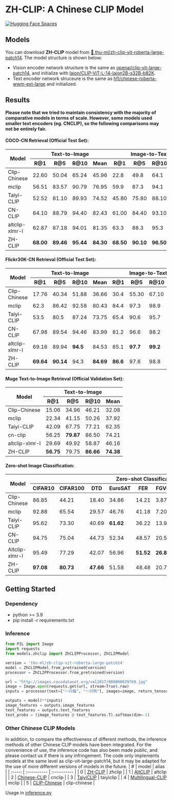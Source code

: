 # ZH-CLIP: A Chinese CLIP Model
[![Hugging Face Spaces](https://img.shields.io/badge/%F0%9F%A4%97%20Hugging%20Face-Spaces-blue)](https://huggingface.co/spaces/thu-ml/ZH-CLIP)

## Models
You can download **ZH-CLIP** model from [🤗 thu-ml/zh-clip-vit-roberta-large-patch14](https://huggingface.co/thu-ml/zh-clip-vit-roberta-large-patch14). The model structure is shown below:
* Vision encoder network structure is the same as [openai/clip-vit-large-patch14](https://huggingface.co/openai/clip-vit-large-patch14), and initialize with [laion/CLIP-ViT-L-14-laion2B-s32B-b82K](https://huggingface.co/laion/CLIP-ViT-L-14-laion2B-s32B-b82K).
* Text encoder network struceure is the same as [hfl/chinese-roberta-wwm-ext-large](https://huggingface.co/hfl/chinese-roberta-wwm-ext-large) and initialized.
## Results
**Please note that we tried to maintain consistency with the majority of comparative models in terms of scale. However, some models used smaller text encoders (eg. CNCLIP), so the following comparisons may not be entirely fair.** 
#### COCO-CN Retrieval (Official Test Set):
<table>
  <thead>
    <tr>
      <th rowspan="2">Model</th>
      <th colspan="4">Text-to-Image</th>
      <th colspan="4">Image-to-Text</th>
    </tr>
    <tr>
      <th>R@1</th>
      <th>R@5</th>
      <th>R@10</th>
      <th>Mean</th>
      <th>R@1</th>
      <th>R@5</th>
      <th>R@10</th>
      <th>Mean</th>
    </tr>
  </thead>
  <tbody>
    <tr>
      <td>Clip-Chinese</td>
      <td>22.60</td>
      <td>50.04</td>
      <td>65.24</td>
      <td>45.96</td>
      <td>22.8</td>
      <td>49.8</td>
      <td>64.1</td>
      <td>45.57</td>
    </tr>
    <tr>
      <td>mclip</td>
      <td>56.51</td>
      <td>83.57</td>
      <td>90.79</td>
      <td>76.95</td>
      <td>59.9</td>
      <td>87.3</td>
      <td>94.1</td>
      <td>80.43</td>
    </tr>
    <tr>
      <td>Taiyi-CLIP</td>
      <td>52.52</td>
      <td>81.10</td>
      <td>89.93</td>
      <td>74.52</td>
      <td>45.80</td>
      <td>75.80</td>
      <td>88.10</td>
      <td>69.90</td>
    </tr>
    <tr>
      <td>CN-CLIP</td>
      <td>64.10</td>
      <td>88.79</td>
      <td>94.40</td>
      <td>82.43</td>
      <td>61.00</td>
      <td>84.40</td>
      <td>93.10</td>
      <td>79.5</td>
    </tr>
    <tr>
      <td>altclip-xlmr-l</td>
      <td>62.87</td>
      <td>87.18</td>
      <td>94.01</td>
      <td>81.35</td>
      <td>63.3</td>
      <td>88.3</td>
      <td>95.3</td>
      <td>82.3</td>
    </tr>
    <tr>
      <td>ZH-CLIP</td>
      <td><strong>68.00</strong></td>
      <td><strong>89.46</strong></td>
      <td><strong>95.44</strong></td>
      <td><strong>84.30</strong></td>
      <td><strong>68.50</strong></td>
      <td><strong>90.10</strong></td>
      <td><strong>96.50</strong></td>
      <td><strong>85.03</strong></td>
    </tr>
  </tbody>
</table>

#### Flickr30K-CN Retrieval (Official Test Set):
<table>
  <thead>
    <tr>
      <th rowspan="2">Model</th>
      <th colspan="4">Text-to-Image</th>
      <th colspan="4">Image-to-Text</th>
    </tr>
    <tr>
      <th>R@1</th>
      <th>R@5</th>
      <th>R@10</th>
      <th>Mean</th>
      <th>R@1</th>
      <th>R@5</th>
      <th>R@10</th>
      <th>Mean</th>
    </tr>
  </thead>
  <tbody>
    <tr>
      <td>Clip-Chinese</td>
      <td>17.76</td>
      <td>40.34</td>
      <td>51.88</td>
      <td>36.66</td>
      <td>30.4</td>
      <td>55.30</td>
      <td>67.10</td>
      <td>50.93</td>
    </tr>
    <tr>
      <td>mclip</td>
      <td>62.3</td>
      <td>86.42</td>
      <td>92.58</td>
      <td>80.43</td>
      <td>84.4</td>
      <td>97.3</td>
      <td>98.9</td>
      <td>93.53</td>
    </tr>
    <tr>
      <td>Taiyi-CLIP</td>
      <td>53.5</td>
      <td>80.5</td>
      <td>87.24</td>
      <td>73.75</td>
      <td>65.4</td>
      <td>90.6</td>
      <td>95.7</td>
      <td>83.9</td>
    </tr>
    <tr>
      <td>CN-CLIP</td>
      <td>67.98</td>
      <td>89.54</td>
      <td>94.46</td>
      <td>83.99</td>
      <td>81.2</td>
      <td>96.6</td>
      <td>98.2</td>
      <td>92.0</td>
    </tr>
    <tr>
      <td>altclip-xlmr-l</td>
      <td>69.16</td>
      <td>89.94</td>
      <td><strong>94.5</strong></td>
      <td>84.53</td>
      <td>85.1</td>
      <td><strong>97.7</strong></td>
      <td><strong>99.2</strong></td>
      <td>94.0</td>
    </tr>
    <tr>
      <td>ZH-CLIP</td>
      <td><strong>69.64</strong></td>
      <td><strong>90.14</strong></td>
      <td>94.3</td>
      <td><strong>84.69</strong></td>
      <td><strong>86.6</strong></td>
      <td>97.6</td>
      <td>98.8</td>
      <td><strong>94.33</strong></td>
    </tr>
  </tbody>
</table>


#### Muge Text-to-Image Retrieval (Official Validation Set):
<table>
  <thead>
    <tr>
        <th rowspan="2">Model</th>
        <th colspan="4">Text-to-Image</th>
    </tr>
    <tr>
        <th>R@1</th>
        <th>R@5</th>
        <th>R@10</th>
        <th>Mean</th>
    </tr>
  </thead>
  <tbody>
    <tr>
        <td>Clip-Chinese</td>
        <td>15.06</td>
        <td>34.96</td>
        <td>46.21</td>
        <td>32.08</td>
    </tr>
    <tr>
        <td>mclip</td>
        <td>22.34</td>
        <td>41.15</td>
        <td>50.26</td>
        <td>37.92</td>
    </tr>
    <tr>
        <td>Taiyi-CLIP</td>
        <td>42.09</td>
        <td>67.75</td>
        <td>77.21</td>
        <td>62.35</td>
    </tr>
    <tr>
        <td>cn-clip</td>
        <td>56.25</td>
        <td><strong>79.87</strong></td>
        <td>86.50</td>
        <td>74.21</td>
    </tr>
    <tr>
        <td>altclip-xlmr-l</td>
        <td>29.69</td>
        <td>49.92</td>
        <td>58.87</td>
        <td>46.16</td>
    </tr>
    <tr>
        <td>ZH-CLIP</td>
        <td><strong>56.75</strong></td>
        <td>79.75</td>
        <td><strong>86.66</strong></td>
        <td><strong>74.38</strong></td>
    </tr>
  </tbody>
</table>

#### Zero-shot Image Classification:
<table>
  <thead>
    <tr>
      <th rowspan="2">Model</th>
      <th colspan="11">Zero-shot Classification (ACC1)</th>
    </tr>
    <tr>
      <th>CIFAR10</th>
      <th>CIFAR100</th>
      <th>DTD</th>
      <th>EuroSAT</th>
      <th>FER</th>
      <th>FGVC</th>
      <th>KITTI</th>
      <th>MNIST</th>
      <th>PC</th>
      <th>VOC</th>
      <th>ImageNet</th>
    </tr>
  </thead>
  <tbody>
    <tr>
      <td>Clip-Chinese</td>
      <td>86.85</td>
      <td>44.21</td>
      <td>18.40</td>
      <td>34.86</td>
      <td>14.21</td>
      <td>3.87</td>
      <td>32.63</td>
      <td>14.37</td>
      <td>52.49</td>
      <td>67.73</td>
      <td>22.22</td>
    </tr>
    <tr>
      <td>mclip</td>
      <td>92.88</td>
      <td>65.54</td>
      <td>29.57</td>
      <td>46.76</td>
      <td>41.18</td>
      <td>7.20</td>
      <td>23.21</td>
      <td>52.80</td>
      <td>51.64</td>
      <td>77.56</td>
      <td>42.99</td>
    </tr>
    <tr>
      <td>Taiyi-CLIP</td>
      <td>95.62</td>
      <td>73.30</td>
      <td>40.69</td>
      <td><strong>61.62</strong></td>
      <td>36.22</td>
      <td>13.98</td>
      <td><strong>41.21</strong></td>
      <td><strong>73.91</strong></td>
      <td>50.02</td>
      <td>75.28</td>
      <td>49.82</td>
    </tr>
    <tr>
      <td>CN-CLIP</td>
      <td>94.75</td>
      <td>75.04</td>
      <td>44.73</td>
      <td>52.34</td>
      <td>48.57</td>
      <td>20.55</td>
      <td>20.11</td>
      <td>61.99</td>
      <td><strong>62.59</strong></td>
      <td><strong>79.12</strong></td>
      <td>53.40</td>
    </tr>
    <tr>
      <td>Altclip-xlmr-l</td>
      <td>95.49</td>
      <td>77.29</td>
      <td>42.07</td>
      <td>56.96</td>
      <td><strong>51.52</strong></td>
      <td><strong>26.85</strong></td>
      <td>24.89</td>
      <td>65.68</td>
      <td>50.02</td>
      <td>77.99</td>
      <td><strong>59.21</strong></td>
    </tr>
    <tr>
      <td>ZH-CLIP</td>
      <td><strong>97.08</strong></td>
      <td><strong>80.73</strong></td>
      <td><strong>47.66</strong></td>
      <td>51.58</td>
      <td>48.48</td>
      <td>20.73</td>
      <td>20.11</td>
      <td>61.94</td>
      <td>62.31</td>
      <td>78.07</td>
      <td>56.87</td>
    </tr>
  </tbody>
</table>

## Getting Started
### Dependency
* python >= 3.9
* pip install -r requirements.txt
### Inference
```python
from PIL import Image
import requests
from models.zhclip import ZhCLIPProcessor, ZhCLIPModel

version = 'thu-ml/zh-clip-vit-roberta-large-patch14'
model = ZhCLIPModel.from_pretrained(version)
processor = ZhCLIPProcessor.from_pretrained(version)

url = "http://images.cocodataset.org/val2017/000000039769.jpg"
image = Image.open(requests.get(url, stream=True).raw)
inputs = processor(text=["一只猫", "一只狗"], images=image, return_tensors="pt", padding=True)

outputs = model(**inputs)
image_features = outputs.image_features
text_features = outputs.text_features
text_probs = (image_features @ text_features.T).softmax(dim=-1)
```
### Other Chinese CLIP Models
In addition, to compare the effectiveness of different methods, the inference methods of other Chinese CLIP models have been integrated. For the convenience of use, the inference code has also been made public, and please contact us if there is any infringement. The code only implements models at the same level as clip-vit-large-patch14, but it may be adapted for the use of more different versions of models in the future.
| # | model | alias |
| :----: | :---------- | :---------- |
| 0 | [ZH-CLIP](https://github.com/thu-ml/zh-clip) | zhclip |
| 1	| [AltCLIP](https://github.com/FlagAI-Open/FlagAI/tree/master/examples/AltCLIP) | altclip |
| 2	| [Chinese-CLIP](https://github.com/OFA-Sys/Chinese-CLIP)	| cnclip |
| 3	| [TaiyiCLIP](https://github.com/IDEA-CCNL/Fengshenbang-LM)	| taiyiclip |
| 4	| [Multilingual-CLIP](https://github.com/FreddeFrallan/Multilingual-CLIP)	| mclip |
| 5	| [CLIP-Chinese](https://github.com/yangjianxin1/CLIP-Chinese)	| clip-chinese |

Usage in [inference.py](https://github.com/thu-ml/zh-clip/blob/main/inference.py)



